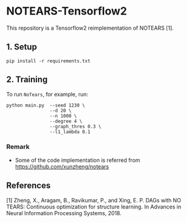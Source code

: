 # NOTEARS-Tensorflow2

This repository is a Tensorflow2 reimplementation of NOTEARS [1].

## 1. Setup

```
pip install -r requirements.txt
```

## 2. Training
To run `NoTears`, for example, run:

```
python main.py  --seed 1230 \
                --d 20 \
                --n 1000 \
                --degree 4 \
                --graph_thres 0.3 \
                --l1_lambda 0.1
```

### Remark
- Some of the code implementation is referred from https://github.com/xunzheng/notears

## References
[1] Zheng, X., Aragam, B., Ravikumar, P., and Xing, E. P. DAGs with NO TEARS: Continuous optimization for structure learning. In Advances in Neural Information Processing Systems, 2018.

